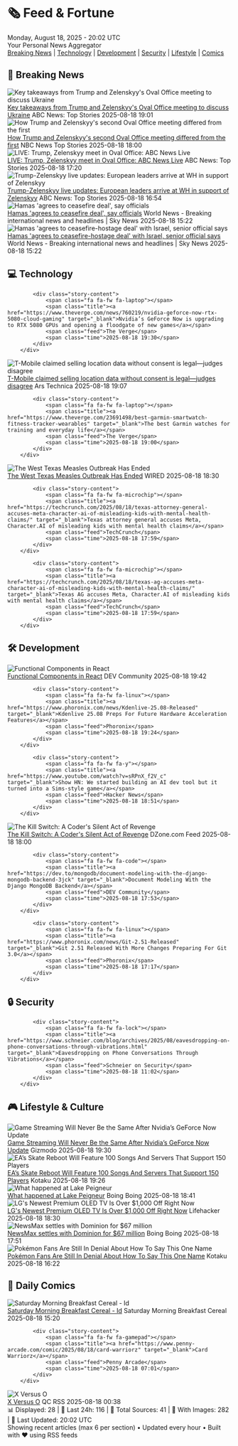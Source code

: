 <!-- Processing 54 RSS feeds at 2025-08-18 20:01:47 UTC -->
<!-- Processing: XKCD -->
<!-- Processing: Saturday Morning Breakfast Cereal -->
<!-- Processing: Poorly Drawn Lines -->
<!-- Processing: Dilbert -->
<!-- Processing: Cyanide & Happiness -->
<!-- Processing: Girl Genius -->
<!-- Processing: Dinosaur Comics -->
<!-- Processing: CNN Top Stories -->
<!-- Processing: CNN Breaking News -->
<!-- Processing: BBC Breaking News -->
<!-- Processing: CBC News -->
<!-- Error processing https://rss.cbc.ca/lineup/topstories.xml: The read operation timed out -->
<!-- Processing: Reuters Top News -->
<!-- Processing: ABC News Breaking -->
<!-- Processing: NBC News Breaking -->
<!-- Processing: Sky News World -->
<!-- Processing: TechCrunch -->
<!-- Processing: The Verge -->
<!-- Processing: Ars Technica -->
<!-- Processing: WIRED -->
<!-- Processing: Slashdot -->
<!-- Processing: Lobsters Python -->
<!-- Processing: Hacker News -->
<!-- Processing: Dev.to -->
<!-- Processing: StackOverflow Blog -->
<!-- Processing: Phoronix Linux News -->
<!-- Processing: It's FOSS -->
<!-- Processing: OMG! Ubuntu -->
<!-- Processing: Linux.com -->
<!-- Processing: Red Hat Blog -->
<!-- Processing: GitHub Blog -->
<!-- Processing: InfoQ -->
<!-- Processing: The Pragmatic Engineer -->
<!-- Processing: Gizmodo -->
<!-- Processing: Kotaku -->
<!-- Processing: Schneier on Security -->
<!-- Generated 12 new posts out of 35 feeds processed -->
<div class="newspaper-header">
    <h1 class="newspaper-title">🗞️ Feed & Fortune</h1>
    <div class="newspaper-date">Monday, August 18, 2025 - 20:02 UTC</div>
    <div class="newspaper-subtitle">Your Personal News Aggregator</div>
</div>

<div class="newspaper-nav">
    <a href="#breaking">Breaking News</a> |
    <a href="#tech">Technology</a> |
    <a href="#dev">Development</a> |
    <a href="#security">Security</a> |
    <a href="#lifestyle">Lifestyle</a> |
    <a href="#webcomics">Comics</a>
</div>

<div class="news-section breaking-news" id="breaking">
<h2 class="section-header">🚨 Breaking News</h2>
<div class="stories-container">
<div class="story">
            <img src="https://s.abcnews.com/images/US/donald-trump-10-gty-gmh-250818_1755538547080_hpMain_4x3t_384.jpg" alt="Key takeaways from Trump and Zelenskyy&#x27;s Oval Office meeting to discuss Ukraine" class="story-image" loading="lazy" onerror="this.style.display='none'">
            <div class="story-content">
                <span class="fa fa-fw fa-tv"></span>
                <span class="title"><a href="https://abcnews.go.com/Politics/key-takeaways-trump-zelenskyys-oval-office-meeting-discuss/story?id=124751645" target="_blank">Key takeaways from Trump and Zelenskyy&#x27;s Oval Office meeting to discuss Ukraine</a></span>
                <span class="feed">ABC News: Top Stories</span>
                <span class="time">2025-08-18 19:01</span>
            </div>
        </div>
<div class="story">
            <img src="https://media-cldnry.s-nbcnews.com/image/upload/t_fit_1500w/mpx/2704722219/2025_08/2230144244-0464jd.jpg" alt="How Trump and Zelenskyy&#x27;s second Oval Office meeting differed from the first" class="story-image" loading="lazy" onerror="this.style.display='none'">
            <div class="story-content">
                <span class="fa fa-fw fa-broadcast-tower"></span>
                <span class="title"><a href="https://www.nbcnews.com/video/how-trump-and-zelenskyy-s-second-oval-office-meeting-differed-from-the-first-245212741600" target="_blank">How Trump and Zelenskyy&#x27;s second Oval Office meeting differed from the first</a></span>
                <span class="feed">NBC News Top Stories</span>
                <span class="time">2025-08-18 18:00</span>
            </div>
        </div>
<div class="story">
            <img src="https://s.abcnews.com/images/Live/abc_news_live-abc-ml-250210_1739199021469_hpMain_4x3t_384.jpg" alt="LIVE:  Trump, Zelenskyy meet in Oval Office: ABC News Live" class="story-image" loading="lazy" onerror="this.style.display='none'">
            <div class="story-content">
                <span class="fa fa-fw fa-tv"></span>
                <span class="title"><a href="https://abcnews.go.com/Live/video/abcnews-live-41463246" target="_blank">LIVE:  Trump, Zelenskyy meet in Oval Office: ABC News Live</a></span>
                <span class="feed">ABC News: Top Stories</span>
                <span class="time">2025-08-18 17:20</span>
            </div>
        </div>
<div class="story">
            <img src="https://s.abcnews.com/images/US/Leyen-1-gty-gmh-250818_1755535265793_hpMain_4x3t_384.jpg" alt="Trump-Zelenskyy live updates: European leaders arrive at WH in support of Zelenskyy" class="story-image" loading="lazy" onerror="this.style.display='none'">
            <div class="story-content">
                <span class="fa fa-fw fa-tv"></span>
                <span class="title"><a href="https://abcnews.go.com/Politics/live-updates/trump-admin-live-updates/?id=124734940" target="_blank">Trump-Zelenskyy live updates: European leaders arrive at WH in support of Zelenskyy</a></span>
                <span class="feed">ABC News: Top Stories</span>
                <span class="time">2025-08-18 16:54</span>
            </div>
        </div>
<div class="story">
            <img src="https://e3.365dm.com/25/08/1920x1080/skynews-israel-tanks-gaza_6994755.jpg?20250818194610" alt="Hamas &#x27;agrees to ceasefire deal&#x27;, say officials" class="story-image" loading="lazy" onerror="this.style.display='none'">
            <div class="story-content">
                <span class="fa fa-fw fa-satellite"></span>
                <span class="title"><a href="https://news.sky.com/story/hamas-agrees-to-ceasefire-hostage-deal-with-israel-senior-official-says-13414166" target="_blank">Hamas &#x27;agrees to ceasefire deal&#x27;, say officials</a></span>
                <span class="feed">World News - Breaking international news and headlines | Sky News</span>
                <span class="time">2025-08-18 15:22</span>
            </div>
        </div>
<div class="story">
            <img src="https://e3.365dm.com/25/04/1920x1080/skynews-breaking-news-breaking_6875336.png?20250707143109" alt="Hamas &#x27;agrees to ceasefire-hostage deal&#x27; with Israel, senior official says" class="story-image" loading="lazy" onerror="this.style.display='none'">
            <div class="story-content">
                <span class="fa fa-fw fa-satellite"></span>
                <span class="title"><a href="https://news.sky.com/story/hamas-agrees-to-ceasefire-hostage-deal-with-israel-senior-official-says-13414166" target="_blank">Hamas &#x27;agrees to ceasefire-hostage deal&#x27; with Israel, senior official says</a></span>
                <span class="feed">World News - Breaking international news and headlines | Sky News</span>
                <span class="time">2025-08-18 15:22</span>
            </div>
        </div>
</div>
</div>
<div class="news-section tech-news" id="tech">
<h2 class="section-header">💻 Technology</h2>
<div class="stories-container">
<div class="story">
            
            <div class="story-content">
                <span class="fa fa-fw fa-laptop"></span>
                <span class="title"><a href="https://www.theverge.com/news/760219/nvidia-geforce-now-rtx-5080-cloud-gaming" target="_blank">Nvidia’s GeForce Now is upgrading to RTX 5080 GPUs and opening a floodgate of new games</a></span>
                <span class="feed">The Verge</span>
                <span class="time">2025-08-18 19:30</span>
            </div>
        </div>
<div class="story">
            <img src="https://cdn.arstechnica.net/wp-content/uploads/2024/10/t-mobile-its-alive-500x500-1729188462.jpg" alt="T-Mobile claimed selling location data without consent is legal—judges disagree" class="story-image" loading="lazy" onerror="this.style.display='none'">
            <div class="story-content">
                <span class="fa fa-fw fa-cog"></span>
                <span class="title"><a href="https://arstechnica.com/tech-policy/2025/08/t-mobile-claimed-selling-location-data-without-consent-is-legal-judges-disagree/" target="_blank">T-Mobile claimed selling location data without consent is legal—judges disagree</a></span>
                <span class="feed">Ars Technica</span>
                <span class="time">2025-08-18 19:07</span>
            </div>
        </div>
<div class="story">
            
            <div class="story-content">
                <span class="fa fa-fw fa-laptop"></span>
                <span class="title"><a href="https://www.theverge.com/23691498/best-garmin-smartwatch-fitness-tracker-wearables" target="_blank">The best Garmin watches for training and everyday life</a></span>
                <span class="feed">The Verge</span>
                <span class="time">2025-08-18 19:00</span>
            </div>
        </div>
<div class="story">
            <img src="https://media.wired.com/photos/68a356a3a7b1e72a7de4e295/master/pass/west-texas-measles-sci-2201750223.jpg" alt="The West Texas Measles Outbreak Has Ended" class="story-image" loading="lazy" onerror="this.style.display='none'">
            <div class="story-content">
                <span class="fa fa-fw fa-bolt"></span>
                <span class="title"><a href="https://www.wired.com/story/the-west-texas-measles-outbreak-has-ended/" target="_blank">The West Texas Measles Outbreak Has Ended</a></span>
                <span class="feed">WIRED</span>
                <span class="time">2025-08-18 18:30</span>
            </div>
        </div>
<div class="story">
            
            <div class="story-content">
                <span class="fa fa-fw fa-microchip"></span>
                <span class="title"><a href="https://techcrunch.com/2025/08/18/texas-attorney-general-accuses-meta-character-ai-of-misleading-kids-with-mental-health-claims/" target="_blank">Texas attorney general accuses Meta, Character.AI of misleading kids with mental health claims</a></span>
                <span class="feed">TechCrunch</span>
                <span class="time">2025-08-18 17:59</span>
            </div>
        </div>
<div class="story">
            
            <div class="story-content">
                <span class="fa fa-fw fa-microchip"></span>
                <span class="title"><a href="https://techcrunch.com/2025/08/18/texas-ag-accuses-meta-character-ai-of-misleading-kids-with-mental-health-claims/" target="_blank">Texas AG accuses Meta, Character.AI of misleading kids with mental health claims</a></span>
                <span class="feed">TechCrunch</span>
                <span class="time">2025-08-18 17:59</span>
            </div>
        </div>
</div>
</div>
<div class="news-section dev-news" id="dev">
<h2 class="section-header">🛠️ Development</h2>
<div class="stories-container">
<div class="story">
            <img src="https://media2.dev.to/dynamic/image/width=800%2Cheight=%2Cfit=scale-down%2Cgravity=auto%2Cformat=auto/https%3A%2F%2Fdev-to-uploads.s3.amazonaws.com%2Fuploads%2Farticles%2F28cve8dpz2bohxwo4q2s.png" alt="Functional Components in React" class="story-image" loading="lazy" onerror="this.style.display='none'">
            <div class="story-content">
                <span class="fa fa-fw fa-code"></span>
                <span class="title"><a href="https://dev.to/nouribram/functional-components-in-react-33g" target="_blank">Functional Components in React</a></span>
                <span class="feed">DEV Community</span>
                <span class="time">2025-08-18 19:42</span>
            </div>
        </div>
<div class="story">
            
            <div class="story-content">
                <span class="fa fa-fw fa-linux"></span>
                <span class="title"><a href="https://www.phoronix.com/news/Kdenlive-25.08-Released" target="_blank">Kdenlive 25.08 Preps For Future Hardware Acceleration Features</a></span>
                <span class="feed">Phoronix</span>
                <span class="time">2025-08-18 19:24</span>
            </div>
        </div>
<div class="story">
            
            <div class="story-content">
                <span class="fa fa-fw fa-y"></span>
                <span class="title"><a href="https://www.youtube.com/watch?v=sRPnX_f2V_c" target="_blank">Show HN: We started building an AI dev tool but it turned into a Sims-style game</a></span>
                <span class="feed">Hacker News</span>
                <span class="time">2025-08-18 18:51</span>
            </div>
        </div>
<div class="story">
            <img src="https://dz2cdn1.dzone.com/thumbnail?fid=18557515&w=600" alt="The Kill Switch: A Coder&#x27;s Silent Act of Revenge" class="story-image" loading="lazy" onerror="this.style.display='none'">
            <div class="story-content">
                <span class="fa fa-fw fa-newspaper"></span>
                <span class="title"><a href="https://dzone.com/articles/kill-switch-coders-silent-act-of-revenge" target="_blank">The Kill Switch: A Coder&#x27;s Silent Act of Revenge</a></span>
                <span class="feed">DZone.com Feed</span>
                <span class="time">2025-08-18 18:00</span>
            </div>
        </div>
<div class="story">
            
            <div class="story-content">
                <span class="fa fa-fw fa-code"></span>
                <span class="title"><a href="https://dev.to/mongodb/document-modeling-with-the-django-mongodb-backend-3jck" target="_blank">Document Modeling With the Django MongoDB Backend</a></span>
                <span class="feed">DEV Community</span>
                <span class="time">2025-08-18 17:53</span>
            </div>
        </div>
<div class="story">
            
            <div class="story-content">
                <span class="fa fa-fw fa-linux"></span>
                <span class="title"><a href="https://www.phoronix.com/news/Git-2.51-Released" target="_blank">Git 2.51 Released With More Changes Preparing For Git 3.0</a></span>
                <span class="feed">Phoronix</span>
                <span class="time">2025-08-18 17:17</span>
            </div>
        </div>
</div>
</div>
<div class="news-section security-news" id="security">
<h2 class="section-header">🔒 Security</h2>
<div class="stories-container">
<div class="story">
            
            <div class="story-content">
                <span class="fa fa-fw fa-lock"></span>
                <span class="title"><a href="https://www.schneier.com/blog/archives/2025/08/eavesdropping-on-phone-conversations-through-vibrations.html" target="_blank">Eavesdropping on Phone Conversations Through Vibrations</a></span>
                <span class="feed">Schneier on Security</span>
                <span class="time">2025-08-18 11:02</span>
            </div>
        </div>
</div>
</div>
<div class="news-section lifestyle-news" id="lifestyle">
<h2 class="section-header">🎮 Lifestyle & Culture</h2>
<div class="stories-container">
<div class="story">
            <img src="https://gizmodo.com/app/uploads/2025/05/Steam-Deck-Clair-Obscur-Geforce-Now.jpg" alt="Game Streaming Will Never Be the Same After Nvidia’s GeForce Now Update" class="story-image" loading="lazy" onerror="this.style.display='none'">
            <div class="story-content">
                <span class="fa fa-fw fa-computer"></span>
                <span class="title"><a href="https://gizmodo.com/game-streaming-will-never-be-the-same-after-nvidias-geforce-now-update-2000644462" target="_blank">Game Streaming Will Never Be the Same After Nvidia’s GeForce Now Update</a></span>
                <span class="feed">Gizmodo</span>
                <span class="time">2025-08-18 19:30</span>
            </div>
        </div>
<div class="story">
            <img src="https://kotaku.com/app/uploads/2025/08/skate4.jpg" alt="EA’s Skate Reboot Will Feature 100 Songs And Servers That Support 150 Players" class="story-image" loading="lazy" onerror="this.style.display='none'">
            <div class="story-content">
                <span class="fa fa-fw fa-gamepad"></span>
                <span class="title"><a href="https://kotaku.com/skate-4-reboot-ea-servers-150-players-100-songs-seasons-summer-2000618257" target="_blank">EA’s Skate Reboot Will Feature 100 Songs And Servers That Support 150 Players</a></span>
                <span class="feed">Kotaku</span>
                <span class="time">2025-08-18 19:26</span>
            </div>
        </div>
<div class="story">
            <img src="https://i0.wp.com/boingboing.net/wp-content/uploads/2025/08/peigneur.jpg?fit=480%2C360&amp;quality=60&amp;ssl=1" alt="What happened at Lake Peigneur" class="story-image" loading="lazy" onerror="this.style.display='none'">
            <div class="story-content">
                <span class="fa fa-fw fa-arrow-right"></span>
                <span class="title"><a href="https://boingboing.net/2025/08/18/what-happened-at-lake-peigneur.html" target="_blank">What happened at Lake Peigneur</a></span>
                <span class="feed">Boing Boing</span>
                <span class="time">2025-08-18 18:41</span>
            </div>
        </div>
<div class="story">
            <img src="https://lifehacker.com/imagery/articles/01JZ7NDXSNBC06HD16KFYNQZDJ/hero-image.png" alt="LG&#x27;s Newest Premium OLED TV Is Over $1,000 Off Right Now" class="story-image" loading="lazy" onerror="this.style.display='none'">
            <div class="story-content">
                <span class="fa fa-fw fa-life-ring"></span>
                <span class="title"><a href="https://lifehacker.com/tech/lg-65-inch-c5-oled-tv-sale?utm_medium=RSS" target="_blank">LG&#x27;s Newest Premium OLED TV Is Over $1,000 Off Right Now</a></span>
                <span class="feed">Lifehacker</span>
                <span class="time">2025-08-18 18:30</span>
            </div>
        </div>
<div class="story">
            <img src="https://i0.wp.com/boingboing.net/wp-content/uploads/2023/12/newsmax-e1755539438340.jpg?fit=768%2C439&amp;quality=60&amp;ssl=1" alt="NewsMax settles with Dominion for $67 million" class="story-image" loading="lazy" onerror="this.style.display='none'">
            <div class="story-content">
                <span class="fa fa-fw fa-arrow-right"></span>
                <span class="title"><a href="https://boingboing.net/2025/08/18/newsmax-settles-with-dominion-for-67-million.html" target="_blank">NewsMax settles with Dominion for $67 million</a></span>
                <span class="feed">Boing Boing</span>
                <span class="time">2025-08-18 17:51</span>
            </div>
        </div>
<div class="story">
            <img src="https://kotaku.com/app/uploads/2025/08/Rayquaza_M07.jpg" alt="Pokémon Fans Are Still In Denial About How To Say This One Name" class="story-image" loading="lazy" onerror="this.style.display='none'">
            <div class="story-content">
                <span class="fa fa-fw fa-gamepad"></span>
                <span class="title"><a href="https://kotaku.com/pokemon-rayquaza-name-pronounce-how-to-say-anime-2000618230" target="_blank">Pokémon Fans Are Still In Denial About How To Say This One Name</a></span>
                <span class="feed">Kotaku</span>
                <span class="time">2025-08-18 16:22</span>
            </div>
        </div>
</div>
</div>
<div class="news-section webcomics-section" id="webcomics">
<h2 class="section-header">🎨 Daily Comics</h2>
<div class="stories-container">
<div class="story">
            <img src="https://www.smbc-comics.com/comics/1755378695-20250818.png" alt="Saturday Morning Breakfast Cereal - Id" class="story-image" loading="lazy" onerror="this.style.display='none'">
            <div class="story-content">
                <span class="fa fa-fw fa-smile"></span>
                <span class="title"><a href="https://www.smbc-comics.com/comic/id" target="_blank">Saturday Morning Breakfast Cereal - Id</a></span>
                <span class="feed">Saturday Morning Breakfast Cereal</span>
                <span class="time">2025-08-18 15:20</span>
            </div>
        </div>
<div class="story">
            
            <div class="story-content">
                <span class="fa fa-fw fa-gamepad"></span>
                <span class="title"><a href="https://www.penny-arcade.com/comic/2025/08/18/card-warriorz" target="_blank">Card Warriorz</a></span>
                <span class="feed">Penny Arcade</span>
                <span class="time">2025-08-18 07:01</span>
            </div>
        </div>
<div class="story">
            <img src="http://www.questionablecontent.net/comics/5637.png" alt="X Versus O" class="story-image" loading="lazy" onerror="this.style.display='none'">
            <div class="story-content">
                <span class="fa fa-fw fa-music"></span>
                <span class="title"><a href="http://questionablecontent.net/view.php?comic=5637" target="_blank">X Versus O</a></span>
                <span class="feed">QC RSS</span>
                <span class="time">2025-08-18 00:38</span>
            </div>
        </div>
</div>
</div>

<div class="newspaper-footer">
    <div class="stats">
        📊 Displayed: 28 | 📅 Last 24h: 116 | 📡 Total Sources: 41 | 📸 With Images: 282 |
        🔄 Last Updated: 20:02 UTC
    </div>
    <div class="footer-note">
        Showing recent articles (max 6 per section) • Updated every hour • Built with ❤️ using RSS feeds
    </div>
</div>
